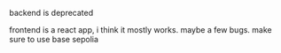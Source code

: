 backend is deprecated

frontend is a react app, i think it mostly works. maybe a few bugs. make sure to use base sepolia
